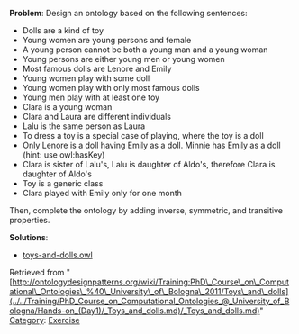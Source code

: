 __Problem__:
Design an ontology based on the following sentences:



* Dolls are a kind of toy
* Young women are young persons and female
* A young person cannot be both a young man and a young woman
* Young persons are either young men or young women
* Most famous dolls are Lenore and Emily
* Young women play with some doll
* Young women play with only most famous dolls
* Young men play with at least one toy
* Clara is a young woman
* Clara and Laura are different individuals
* Lalu is the same person as Laura
* To dress a toy is a special case of playing, where the toy is a doll
* Only Lenore is a doll having Emily as a doll. Minnie has Emily as a doll (hint: use owl:hasKey)
* Clara is sister of Lalu's, Lalu is daughter of Aldo's, therefore Clara is daughter of Aldo's
* Toy is a generic class
* Clara played with Emily only for one month


Then, complete the ontology by adding inverse, symmetric, and transitive properties.




__Solutions__:



* [toys-and-dolls.owl](http://www.ontologydesignpatterns.org/ont/test/toys-and-dolls.owl "http://www.ontologydesignpatterns.org/ont/test/toys-and-dolls.owl")




Retrieved from "[http://ontologydesignpatterns.org/wiki/Training:PhD\_Course\_on\_Computational\_Ontologies\_%40\_University\_of\_Bologna\_2011/Toys\_and\_dolls](../../Training/PhD_Course_on_Computational_Ontologies_@_University_of_Bologna/Hands-on_(Day1)/_Toys_and_dolls.md)/_Toys_and_dolls.md)"
 [Category](http://ontologydesignpatterns.org/wiki/Special:Categories "Special:Categories"): [Exercise](../../Category/Exercise.md "Category:Exercise")